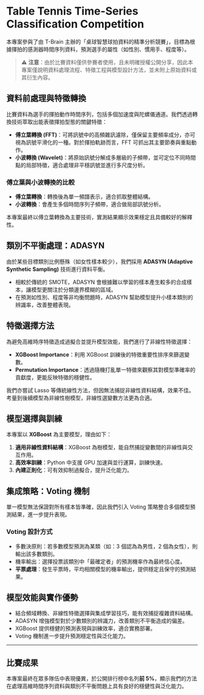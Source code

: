 # Table Tennis Time-Series Classification Competition

本專案參與了由 T-Brain 主辦的「桌球智慧球拍資料的精準分析競賽」，目標為根據揮拍的感測器時間序列資料，預測選手的屬性（如性別、慣用手、程度等）。

> ⚠️ **注意**：由於比賽資料僅供參賽者使用，且未明確授權公開分享，因此本專案僅說明資料處理流程、特徵工程與模型設計方法，並未附上原始資料或其衍生內容。

## 資料前處理與特徵轉換

比賽資料為選手的揮拍動作時間序列，包括多個加速度與陀螺儀通道。我們透過轉換技術萃取出能表徵揮拍型態的關鍵特徵：

- **傅立葉轉換 (FFT)**：可將訊號中的高頻雜訊濾除，僅保留主要頻率成分，亦可視為訊號平滑化的一種。對於揮拍軌跡而言，FFT 可抓出其主要節奏與重點動作。
- **小波轉換 (Wavelet)**：將原始訊號分解成多層級的子頻帶，並可定位不同時間點的局部特徵，適合處理非平穩訊號並進行多尺度分析。

### 傅立葉與小波轉換的比較

- **傅立葉轉換**：轉換後為單一頻譜表示，適合抓取整體結構。
- **小波轉換**：會產生多個時間序列子頻帶，適合做局部訊號分析。

本專案最終以傅立葉轉換為主要技術，實測結果顯示效果穩定且具備較好的解釋性。

## 類別不平衡處理：ADASYN

由於某些目標類別比例懸殊（如女性樣本較少），我們採用 **ADASYN (Adaptive Synthetic Sampling)** 技術進行資料平衡。

- 相較於傳統的 SMOTE，ADASYN 會根據難以學習的樣本產生較多的合成樣本，讓模型更關注於分類邊界模糊的區域。
- 在預測如性別、程度等非均衡問題時，ADASYN 幫助模型提升小樣本類別的辨識率，改善整體表現。

## 特徵選擇方法

為避免高維時序特徵造成過擬合並提升模型效能，我們進行了非線性特徵選擇：

- **XGBoost Importance**：利用 XGBoost 訓練後的特徵重要性排序來篩選變數。
- **Permutation Importance**：透過隨機打亂單一特徵來觀察其對模型準確率的貢獻度，更能反映特徵的穩健性。

我們亦嘗試 Lasso 等傳統線性方法，但因無法捕捉非線性資料結構，效果不佳。考量到後續模型為非線性樹模型，非線性選變數方法更為合適。

## 模型選擇與訓練

本專案以 **XGBoost** 為主要模型，理由如下：

1. **適用非線性資料結構**：XGBoost 為樹模型，能自然捕捉變數間的非線性與交互作用。
2. **高效率訓練**：Python 中支援 GPU 加速與並行運算，訓練快速。
3. **內建正則化**：可有效抑制過擬合，提升泛化能力。

## 集成策略：Voting 機制

單一模型無法保證對所有樣本皆準確，因此我們引入 Voting 策略整合多個模型預測結果，進一步提升表現。

### Voting 設計方式

- 多數決原則：若多數模型預測為某類（如：3 個認為為男性，2 個為女性），則輸出該多數類別。
- 機率輸出：選擇投票該類別中「最確定者」的預測機率作為最終信心度。
- **平票處理**：發生平票時，平均相關模型的機率輸出，提供穩定且保守的預測結果。

## 模型效能與實作優勢

- 結合頻域轉換、非線性特徵選擇與集成學習技巧，能有效捕捉複雜資料結構。
- ADASYN 增強模型對於少數類別的辨識力，改善類別不平衡造成的偏差。
- XGBoost 提供穩健的預測表現與訓練效率，適合實務部署。
- Voting 機制進一步提升預測穩定性與泛化能力。

---
## 比賽成果

本專案最終在眾多隊伍中表現優異，於公開排行榜中名列**前 5%**，顯示我們的方法在處理高維時間序列資料與類別不平衡問題上具有良好的穩健性與泛化能力。
